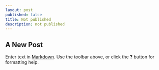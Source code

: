 ```yaml
---
layout: post
published: false
title: Not published
description: not published
---
```


## A New Post

Enter text in [Markdown](http://daringfireball.net/projects/markdown/). Use the toolbar above, or click the **?** button for formatting help.

